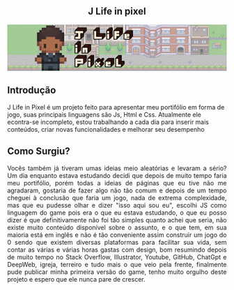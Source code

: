 <section align="center">
<h1>  J Life in pixel </h1>
  <a href="https://juniorsilva-jk.github.io/portfolio/" target="_blank">
    <img src="/images/CapaGitHub.png" alt="J Life in Pixel"><https://juniorsilva-jk.github.io/portfolio/>
  </a>
</section>

## Introdução
<p> J Life in Pixel é um projeto feito para apresentar meu portifólio em forma de jogo, suas principais linguagens são Js, Html e Css. Atualmente ele econtra-se incompleto, estou trabalhando a cada dia para inserir mais conteúdos, criar novas funcionalidades e melhorar seu desempenho </p>

## Como Surgiu? 

<p align="justify"> Vocês também já tiveram umas ideias meio aleatórias e levaram a sério? Um dia enquanto estava estudando decidi que depois de muito tempo faria meu portifólio, porém todas a ideias de páginas que eu tive não me agradaram, gostaria de fazer algo não tão comum e depois de um tempo cheguei à conclusão que faria um jogo, nada de extrema complexidade, mas que eu pudesse olhar e dizer "isso aqui sou eu", escolhi JS como linguagem do game pois era o que eu estava estudando, o que eu posso dizer é que definitivamente não foi tão simples quanto achei que seria, não existe muito conteúdo disponível sobre o assunto, e o que tem, em sua maioria está em inglês e não é tão conveniente assim construir um jogo do 0 sendo que existem diversas plataformas para facilitar sua vida, sem contar as várias e várias horas gastas com design, bom resumindo depois de muito tempo no Stack Overflow, Illustrator, Youtube, GitHub, ChatGpt e DeepWeb, igreja, terreiro e tudo mais o que veio pela frente, finalmente pude publicar minha primeira versão do game, tenho muito orgulho deste projeto e espero que ele nunca pare de crescer. </p>
